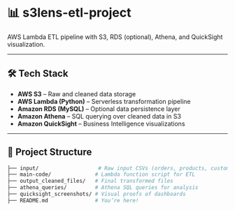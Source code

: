 # 📊 s3lens-etl-project

AWS Lambda ETL pipeline with S3, RDS (optional), Athena, and QuickSight visualization.

---

## 🛠 Tech Stack
- **AWS S3** – Raw and cleaned data storage
- **AWS Lambda (Python)** – Serverless transformation pipeline
- **Amazon RDS (MySQL)** – Optional data persistence layer
- **Amazon Athena** – SQL querying over cleaned data in S3
- **Amazon QuickSight** – Business Intelligence visualizations

---

## 📂 Project Structure

```bash
├── input/                   # Raw input CSVs (orders, products, customers)
├── main-code/              # Lambda function script for ETL
├── output_cleaned_files/   # Final transformed files
├── athena_queries/         # Athena SQL queries for analysis
├── quicksight_screenshots/ # Visual proofs of dashboards
├── README.md               # You’re here!
